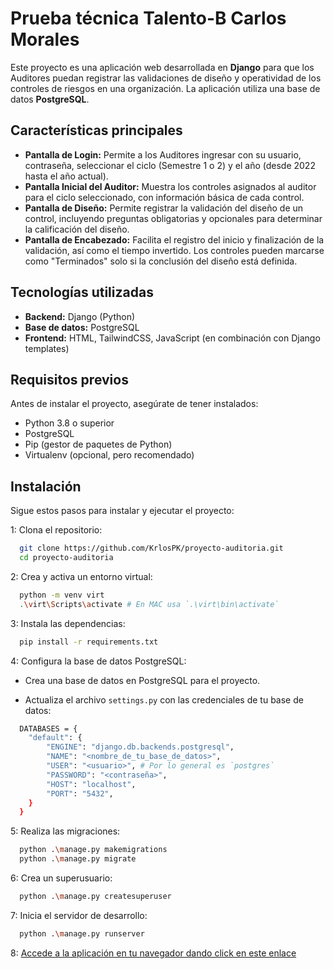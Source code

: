 # Prueba técnica Talento-B Carlos Morales

Este proyecto es una aplicación web desarrollada en **Django** para que los Auditores puedan registrar las validaciones de diseño y operatividad de los controles de riesgos en una organización. La aplicación utiliza una base de datos **PostgreSQL**.

## Características principales

- **Pantalla de Login:** Permite a los Auditores ingresar con su usuario, contraseña, seleccionar el ciclo (Semestre 1 o 2) y el año (desde 2022 hasta el año actual).
- **Pantalla Inicial del Auditor:** Muestra los controles asignados al auditor para el ciclo seleccionado, con información básica de cada control.
- **Pantalla de Diseño:** Permite registrar la validación del diseño de un control, incluyendo preguntas obligatorias y opcionales para determinar la calificación del diseño.
- **Pantalla de Encabezado:** Facilita el registro del inicio y finalización de la validación, así como el tiempo invertido. Los controles pueden marcarse como "Terminados" solo si la conclusión del diseño está definida.

## Tecnologías utilizadas

- **Backend:** Django (Python)
- **Base de datos:** PostgreSQL
- **Frontend:** HTML, TailwindCSS, JavaScript (en combinación con Django templates)

## Requisitos previos

Antes de instalar el proyecto, asegúrate de tener instalados:

- Python 3.8 o superior
- PostgreSQL
- Pip (gestor de paquetes de Python)
- Virtualenv (opcional, pero recomendado)

## Instalación

Sigue estos pasos para instalar y ejecutar el proyecto:

1: Clona el repositorio:

``` bash
  git clone https://github.com/KrlosPK/proyecto-auditoria.git
  cd proyecto-auditoria
```

2: Crea y activa un entorno virtual:

``` bash
  python -m venv virt
  .\virt\Scripts\activate # En MAC usa `.\virt\bin\activate`
```

3: Instala las dependencias:

``` bash
  pip install -r requirements.txt
```

4: Configura la base de datos PostgreSQL:

- Crea una base de datos en PostgreSQL para el proyecto.

- Actualiza el archivo ```settings.py``` con las credenciales de tu base de datos:

``` bash
  DATABASES = {
    "default": {
        "ENGINE": "django.db.backends.postgresql",
        "NAME": "<nombre_de_tu_base_de_datos>",
        "USER": "<usuario>", # Por lo general es `postgres`
        "PASSWORD": "<contraseña>",
        "HOST": "localhost",
        "PORT": "5432",
    }
  }
```

5: Realiza las migraciones:

``` bash
  python .\manage.py makemigrations
  python .\manage.py migrate
```

6: Crea un superusuario:

``` bash
  python .\manage.py createsuperuser
```

7: Inicia el servidor de desarrollo:

``` bash
  python .\manage.py runserver
```

8: [Accede a la aplicación en tu navegador dando click en este enlace](http://127.0.0.1:8000)
